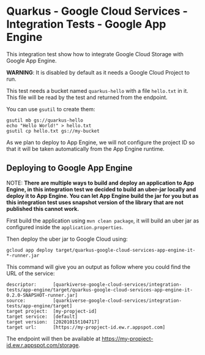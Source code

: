 # Quarkus - Google Cloud Services - Integration Tests - Google App Engine

This integration test show how to integrate Google Cloud Storage with Google App Engine.

**WARNING**: It is disabled by default as it needs a Google Cloud Project to run.

This test needs a bucket named `quarkus-hello` with a file `hello.txt` in it.
This file will be read by the test and returned from the endpoint.

You can use `gsutil` to create them:

```
gsutil mb gs://quarkus-hello
echo "Hello World!" > hello.txt
gsutil cp hello.txt gs://my-bucket
```

As we plan to deploy to App Engine, we will not configure the project ID so that it will be taken automatically from the App Engine runtime.

## Deploying to Google App Engine

NOTE: __There are multiple ways to build and deploy an application to App Engine, in this integration test we decided to build an uber-jar locally and deploy it to App Engine.
You can let App Engine build the jar for you but as this integration test uses snapshot version of the library that are not published this cannot work.__

First build the application using `mvn clean package`, it will build an uber jar as configured inside the `application.properties`.

Then deploy the uber jar to Google Cloud using:

```
gcloud app deploy target/quarkus-google-cloud-services-app-engine-it-*-runner.jar
```

This command will give you an output as follow where you could find the URL of the service:
```
descriptor:      [quarkiverse-google-cloud-services/integration-tests/app-engine/target/quarkus-google-cloud-services-app-engine-it-0.2.0-SNAPSHOT-runner.jar]
source:          [quarkiverse-google-cloud-services/integration-tests/app-engine/target]
target project:  [my-propject-id]
target service:  [default]
target version:  [20201015t104717]
target url:      [https://my-propject-id.ew.r.appspot.com]
```

The endpoint will then be available at https://my-propject-id.ew.r.appspot.com/storage.